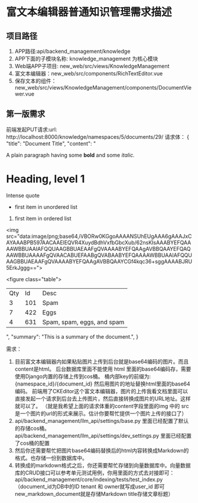 # 富文本编辑器普通知识管理需求描述

## 项目路径
1. APP路径:api/backend_management/knowledge
2. APP下面的子模块名称: knowledge_management 为核心模块
3. Web端APP子项目: new_web/src/views/KnowledgeManagement
4. 富文本编辑器：new_web/src/components/RichTextEditor.vue
5. 保存文本的组件：new_web/src/views/KnowledgeManagement/components/DocumentViewer.vue



## 第一版需求
前端发起PUT请求:url: http://localhost:8000/knowledge/namespaces/5/documents/29/
请求体：
{
"title": "Document Title",
"content": "<p>A plain paragraph having some <strong>bold</strong> and some <i>italic.</i></p><h1>Heading, level 1</h1><p>Intense quote</p><ul><li>first item in unordered list</li></ul><ol><li>first item in ordered list</li></ol><p><img src=\"data:image/png;base64,iVBORw0KGgoAAAANSUhEUgAAA6gAAAJxCAYAAABPB597AACAAElEQVR4XuydBdhVxfbGbcXub/62nsKIsAAABYEFQAAAAWBBUAAIAFQQUAAGBBUAEAAFgQVAAAABYEFQAAgAVBBQAAYEFQAQAAWBBUAAAAFgQVAACABUEFAABgQVABAABYEFQAAAAWBBUAAIAFQQUAAGBBUAEAAFgQVAAAABYEFQAAgAVBBQAAYCGf4kqc36+sggAAAABJRU5ErkJggg==\"></p><figure class=\"table\"><table><tbody><tr><td>Qty</td><td>Id</td><td>Desc</td></tr><tr><td>3</td><td>101</td><td>Spam</td></tr><tr><td>7</td><td>422</td><td>Eggs</td></tr><tr><td>4</td><td>631</td><td>Spam, spam, eggs, and spam</td></tr></tbody></table></figure>",
"summary": "This is a summary of the document.",
}

需求：
1. 目前富文本编辑器内如果粘贴图片上传到后台就是base64编码的图片。而且content是html。 后台数据库里面不能使用 html 里面的base64编码存，需要使用Django内置的存储上传到cos桶。 桶内部key的前缀为:{namespace_id}/{document_id} 然后用图片的地址替换html里面的base64编码。
前端用了CKEditor这个富文本编辑器，图片的上传我看文档里面可以直接发起一个请求到后台去上传图片，然后直接转换成图片的URL地址。这样就可以了。
（就是我希望上面的请求体重的content字段里面的img 中的 src 是一个图片的url的形式来展示。估计你要帮忙提供一个图片上传的接口了）
2. api/backend_management/llm_api/settings/base.py 里面已经配置了默认的存储cos桶。 api/backend_management/llm_api/settings/dev_settings.py 里面已经配置了cos桶的配置
3. 然后你还需要帮忙把图片base64编码替换后的html内容转换成Markdown的格式。也存储一份到数据库中。
4. 转换成的markdown格式之后，你还需要帮忙存储到向量数据库中。向量数据库的CRUD接口可以参考单元测试用例，你用里面的方式去对接即可：
api/backend_management/core/indexing/tests/test_index.py  
（document_id为DB中的ID  tenant 和 owner就写成user_id 即可  new_markdown_document就是存储Markdown title存储文章标题）